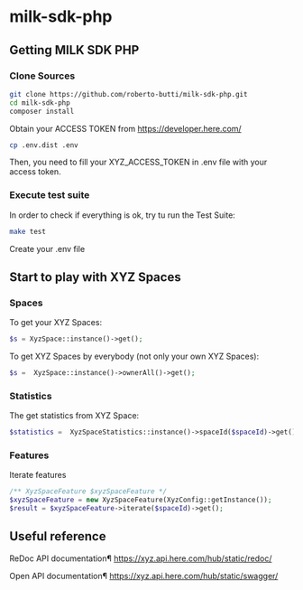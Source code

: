 # milk-sdk-php

## Getting MILK SDK PHP

### Clone Sources

```sh
git clone https://github.com/roberto-butti/milk-sdk-php.git
cd milk-sdk-php
composer install
```

Obtain your ACCESS TOKEN from https://developer.here.com/

```sh
cp .env.dist .env
```

Then, you need to fill your XYZ_ACCESS_TOKEN in .env file with your access token.

### Execute test suite

In order to check if everything is ok, try tu run the Test Suite:

```sh
make test
```


Create your .env file
## Start to play with XYZ Spaces

### Spaces
To get your XYZ Spaces:
```php
$s = XyzSpace::instance()->get();
```

To get XYZ Spaces by everybody (not only your own XYZ Spaces):
```php
$s =  XyzSpace::instance()->ownerAll()->get();
```

### Statistics
The get statistics from XYZ Space:
```php
$statistics =  XyzSpaceStatistics::instance()->spaceId($spaceId)->get();
```

### Features
Iterate features

```php
/** XyzSpaceFeature $xyzSpaceFeature */
$xyzSpaceFeature = new XyzSpaceFeature(XyzConfig::getInstance());
$result = $xyzSpaceFeature->iterate($spaceId)->get();
```

## Useful reference

ReDoc API documentation¶
https://xyz.api.here.com/hub/static/redoc/

Open API documentation¶
https://xyz.api.here.com/hub/static/swagger/
